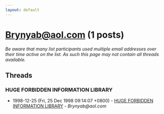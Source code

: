 ```yaml
---
layout: default
---
```


# Brynyab@aol.com (1 posts)

_Be aware that many list participants used multiple email addresses over their time active on the list. As such this page may not contain all threads available._

## Threads

### HUGE FORBIDDEN INFORMATION LIBRARY
+ 1998-12-25 (Fri, 25 Dec 1998 09:14:07 +0800) - [HUGE FORBIDDEN INFORMATION LIBRARY](/archive/1998/12/add8883b599c34bd28671dc042be4531ff6541fdea2a71a48426e0bc40f5e2e7) - _Brynyab@aol.com_

